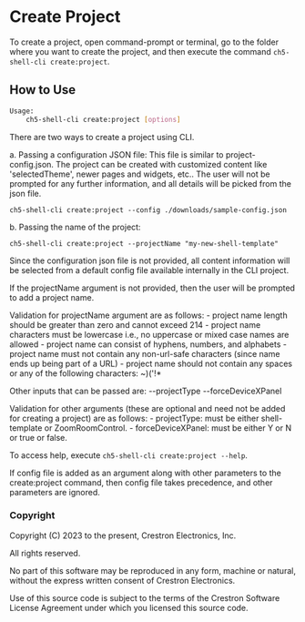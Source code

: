 # Create Project

To create a project, open command-prompt or terminal,  go to the folder where you want to create the project, and then execute the command `ch5-shell-cli create:project`.

## How to Use

```bash
Usage:
    ch5-shell-cli create:project [options]

```

There are two ways to create a project using CLI. 

a. Passing a configuration JSON file: This file is similar to project-config.json. The project can be created with customized content like 'selectedTheme', newer pages and widgets, etc.. The user will not be prompted for any further information, and all details will be picked from the json file.

`ch5-shell-cli create:project --config ./downloads/sample-config.json`

b. Passing the name of the project:

`ch5-shell-cli create:project --projectName "my-new-shell-template"`

Since the configuration json file is not provided, all content information will be selected from a default config file available internally in the CLI project. 

If the projectName argument is not provided, then the user will be prompted to add a project name. 

Validation for projectName argument are as follows:
    - project name length should be greater than zero and cannot exceed 214
    - project name characters must be lowercase i.e., no uppercase or mixed case names are allowed
    - project name can consist of hyphens, numbers, and alphabets
    - project name must not contain any non-url-safe characters (since name ends up being part of a URL)
    - project name should not contain any spaces or any of the following characters: ~)('!*

Other inputs that can be passed are: 
    --projectType
    --forceDeviceXPanel

Validation for other arguments (these are optional and need not be added for creating a project) are as follows:
    - projectType: must be either shell-template or ZoomRoomControl.
    - forceDeviceXPanel: must be either Y or N or true or false.

To access help, execute `ch5-shell-cli create:project --help`.

If config file is added as an argument along with other parameters to the create:project command, then config file takes precedence, and other parameters are ignored.

### Copyright

Copyright (C) 2023 to the present, Crestron Electronics, Inc.

All rights reserved.

No part of this software may be reproduced in any form, machine
or natural, without the express written consent of Crestron Electronics.

Use of this source code is subject to the terms of the Crestron Software License Agreement
under which you licensed this source code.